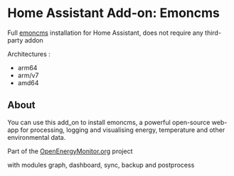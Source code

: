 # Home Assistant Add-on: Emoncms

Full [emoncms](https://github.com/emoncms/emoncms) installation for Home Assistant, does not require any third-party addon

Architectures :
- arm64
- arm/v7
- amd64

## About

You can use this add_on to install emoncms, a powerful open-source web-app for processing, logging and visualising energy, temperature and other environmental data.

Part of the [OpenEnergyMonitor.org](https://openenergymonitor.org/) project

with modules graph, dashboard, sync, backup and postprocess
